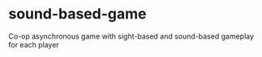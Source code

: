 # sound-based-game
Co-op asynchronous game with sight-based and sound-based gameplay for each player
